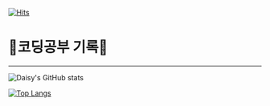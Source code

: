 [![Hits](https://hits.seeyoufarm.com/api/count/incr/badge.svg?url=https%3A%2F%2Fgithub.com%2Fdaisy6365&count_bg=%238679D1&title_bg=%23A4A6FF&icon=&icon_color=%23E7E7E7&title=hits&edge_flat=false)](https://hits.seeyoufarm.com)


# 🌱코딩공부 기록🌱
---


![Daisy's GitHub stats](https://github-readme-stats.vercel.app/api?username=daisy6365&show_icons=true&theme=material-palenight)


[![Top Langs](https://github-readme-stats.vercel.app/api/top-langs/?username=daisy6365&layout=compact&theme=material-palenight)](https://github.com/anuraghazra/github-readme-stats)


<!--(https://github-readme-stats.vercel.app/api/top-langs/?username=daisy6365ID&show_icons=true&hide_border=true&title_color=004386&icon_color=004386&layout=compact)](https://github.com/daisy6365)-->

<!--
**daisy6365/daisy6365** is a ✨ _special_ ✨ repository because its `README.md` (this file) appears on your GitHub profile.

